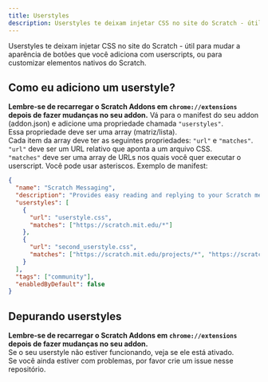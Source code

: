 ```yaml
---
title: Userstyles
description: Userstyles te deixam injetar CSS no site do Scratch - útil para mudar a aparência de botões que você adiciona com userscripts, ou para customizar elementos nativos do Scratch.
---
```


Userstyles te deixam injetar CSS no site do Scratch - útil para mudar a aparência de botões que você adiciona com userscripts, ou para customizar elementos nativos do Scratch.

## Como eu adiciono um userstyle?
**Lembre-se de recarregar o Scratch Addons em `chrome://extensions` depois de fazer mudanças no seu addon.**
Vá para o manifest do seu addon (addon.json) e adicione uma propriedade chamada `"userstyles"`.  
Essa propriedade deve ser uma array (matriz/lista).  
Cada item da array deve ter as seguintes propriedades: `"url"` e `"matches"`.  
`"url"` deve ser um URL relativo que aponta a um arquivo CSS.  
`"matches"` deve ser uma array de URLs nos quais você quer executar o userscript. Você pode usar asteriscos.
Exemplo de manifest:
```json
{
  "name": "Scratch Messaging",
  "description": "Provides easy reading and replying to your Scratch messages.",
  "userstyles": [
    {
      "url": "userstyle.css",
      "matches": ["https://scratch.mit.edu/*"]
    },
    {
      "url": "second_userstyle.css",
      "matches": ["https://scratch.mit.edu/projects/*", "https://scratch.mit.edu/users/*"]
    }
  ],
  "tags": ["community"],
  "enabledByDefault": false
}
```

## Depurando userstyles
**Lembre-se de recarregar o Scratch Addons em `chrome://extensions` depois de fazer mudanças no seu addon.**  
Se o seu userstyle não estiver funcionando, veja se ele está ativado.  
Se você ainda estiver com problemas, por favor crie um issue nesse repositório.
